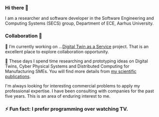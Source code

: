 ### Hi there 👋

I am a researcher and software developer in the Software Engineering and Computing Systems (SECS) group,
Department of ECE, Aarhus University.

### Collaboration 🤝

🔭 I’m currently working on ...[Digital Twin as a Service](https://github.com/into-cps-association/DTaaS) project.
That is an excellent place to explore collaboration opportunity.

👯 These days I spend time researching and prototyping ideas on Digital Twins, Cyber Physical Systems
and Distributed Computing for Manufacturing SMEs. You will find more details from
[my scientific publications](https://scholar.google.com/citations?user=53B5RKoAAAAJ&hl=da&oi=ao).

I'm always looking for interesting commercial problems to apply my professional expertise. I have been consulting
with companies for the past five years. This is an area of enduring interest to me.

### ⚡ Fun fact: I prefer programming over watching TV.

<!--
**prasadtalasila/prasadtalasila** is a ✨ _special_ ✨ repository because its `README.md` (this file) appears on your GitHub profile.

Here are some ideas to get you started:

- 🌱 I’m currently learning ...
- 🤔 I’m looking for help with ...
- 💬 Ask me about ...
- 📫 How to reach me: ...
- 😄 Pronouns: ...
- ⚡ Fun fact: ...
-->
